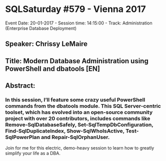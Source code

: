 # SQLSaturday #579 - Vienna 2017
Event Date: 20-01-2017 - Session time: 14:15:00 - Track: Administration  (Enterprise Database  Deployment)
## Speaker: Chrissy LeMaire
## Title: Modern Database Administration using PowerShell and dbatools [EN]
## Abstract:
### In this session, I’ll feature some crazy useful PowerShell commands from the dbatools module. This SQL Server-centric toolset, which has evolved into an open-source community project with over 20 contributors, includes commands like Remove-SqlDatabaseSafely, Set-SqlTempDbConfiguration, Find-SqlDuplicateIndex, Show-SqlWhoIsActive, Test-SqlPowerPlan and Repair-SqlOrphanUser.

Join for me for this electric, demo-heavy session to learn how to greatly simplify your life as a DBA.
